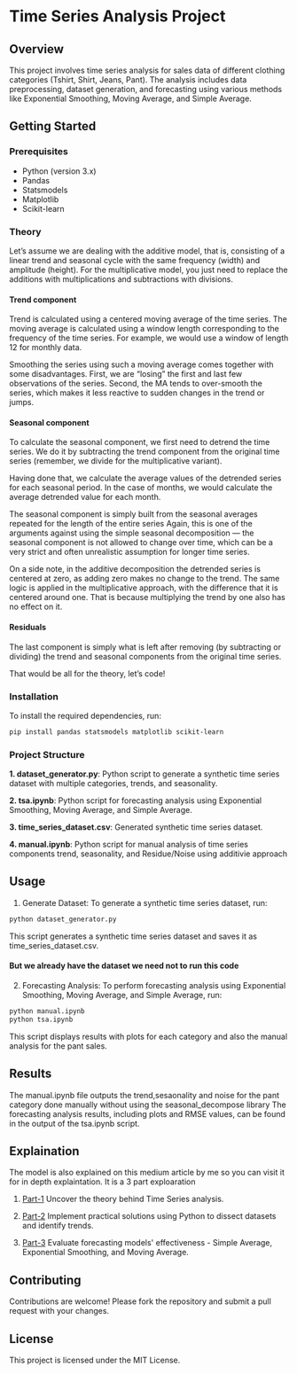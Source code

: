 # Time Series Analysis Project

## Overview

This project involves time series analysis for sales data of different clothing categories (Tshirt, Shirt, Jeans, Pant). The analysis includes data preprocessing, dataset generation, and forecasting using various methods like Exponential Smoothing, Moving Average, and Simple Average.

## Getting Started

### Prerequisites

- Python (version 3.x)
- Pandas
- Statsmodels
- Matplotlib
- Scikit-learn

### Theory
Let’s assume we are dealing with the additive model, that is, consisting of a linear trend and seasonal cycle with the same frequency (width) and amplitude (height). For the multiplicative model, you just need to replace the additions with multiplications and subtractions with divisions.

#### Trend component
Trend is calculated using a centered moving average of the time series. The moving average is calculated using a window length corresponding to the frequency of the time series. For example, we would use a window of length 12 for monthly data.

Smoothing the series using such a moving average comes together with some disadvantages. First, we are “losing” the first and last few observations of the series. Second, the MA tends to over-smooth the series, which makes it less reactive to sudden changes in the trend or jumps.

#### Seasonal component
To calculate the seasonal component, we first need to detrend the time series. We do it by subtracting the trend component from the original time series (remember, we divide for the multiplicative variant).

Having done that, we calculate the average values of the detrended series for each seasonal period. In the case of months, we would calculate the average detrended value for each month.

The seasonal component is simply built from the seasonal averages repeated for the length of the entire series Again, this is one of the arguments against using the simple seasonal decomposition — the seasonal component is not allowed to change over time, which can be a very strict and often unrealistic assumption for longer time series.

On a side note, in the additive decomposition the detrended series is centered at zero, as adding zero makes no change to the trend. The same logic is applied in the multiplicative approach, with the difference that it is centered around one. That is because multiplying the trend by one also has no effect on it.

#### Residuals
The last component is simply what is left after removing (by subtracting or dividing) the trend and seasonal components from the original time series.

That would be all for the theory, let’s code!

### Installation

To install the required dependencies, run:

```bash
pip install pandas statsmodels matplotlib scikit-learn
```

### Project Structure
**1. dataset_generator.py**: Python script to generate a synthetic time series dataset with multiple categories, trends, and seasonality.

**2. tsa.ipynb**: Python script for forecasting analysis using Exponential Smoothing, Moving Average, and Simple Average.

**3. time_series_dataset.csv**: Generated synthetic time series dataset.

**4. manual.ipynb**: Python script for manual analysis of time series components trend, seasonality, and Residue/Noise using additivie approach

## Usage
1. Generate Dataset:
   To generate a synthetic time series dataset, run:
  ```bash
  python dataset_generator.py
  ```
  This script generates a synthetic time series dataset and saves it as time_series_dataset.csv.
  #### But we already have the dataset we need not to run this code ####

2. Forecasting Analysis:
  To perform forecasting analysis using Exponential Smoothing, Moving Average, and Simple Average, run:  
  ```bash
  python manual.ipynb
  python tsa.ipynb
  ```
  This script displays results with plots for each category and also the manual analysis for the pant sales.

## Results
The manual.ipynb file outputs the trend,sesaonality and noise for the pant category done manually without using the seasonal_decompose library
The forecasting analysis results, including plots and RMSE values, can be found in the output of the tsa.ipynb script.

## Explaination
The model is also explained on this medium article by me so you can visit it for in depth explaintation. It is a 3 part exploaration

1. [Part-1](https://medium.com/@sampurn10chouksey/time-series-analysis-introduction-part-1-0bf2459cd958) Uncover the theory behind Time Series analysis.

2. [Part-2](https://medium.com/@sampurn10chouksey/time-series-analysis-example-with-python-part-2-6a7d9aab2be2) Implement practical solutions using Python to dissect datasets and identify trends.

3. [Part-3](https://medium.com/@sampurn10chouksey/time-series-analysis-forecasting-with-python-part-3-c04c30c2e256) Evaluate forecasting models' effectiveness - Simple Average, Exponential Smoothing, and Moving Average.


## Contributing
Contributions are welcome! Please fork the repository and submit a pull request with your changes.

## License
This project is licensed under the MIT License.
